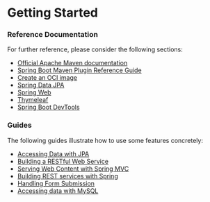 # Getting Started

### Reference Documentation
For further reference, please consider the following sections:

* [Official Apache Maven documentation](https://maven.apache.org/guides/index.html)
* [Spring Boot Maven Plugin Reference Guide](https://docs.spring.io/spring-boot/docs/3.2.5/maven-plugin/reference/html/)
* [Create an OCI image](https://docs.spring.io/spring-boot/docs/3.2.5/maven-plugin/reference/html/#build-image)
* [Spring Data JPA](https://docs.spring.io/spring-boot/docs/3.2.5/reference/htmlsingle/index.html#data.sql.jpa-and-spring-data)
* [Spring Web](https://docs.spring.io/spring-boot/docs/3.2.5/reference/htmlsingle/index.html#web)
* [Thymeleaf](https://docs.spring.io/spring-boot/docs/3.2.5/reference/htmlsingle/index.html#web.servlet.spring-mvc.template-engines)
* [Spring Boot DevTools](https://docs.spring.io/spring-boot/docs/3.2.5/reference/htmlsingle/index.html#using.devtools)

### Guides
The following guides illustrate how to use some features concretely:

* [Accessing Data with JPA](https://spring.io/guides/gs/accessing-data-jpa/)
* [Building a RESTful Web Service](https://spring.io/guides/gs/rest-service/)
* [Serving Web Content with Spring MVC](https://spring.io/guides/gs/serving-web-content/)
* [Building REST services with Spring](https://spring.io/guides/tutorials/rest/)
* [Handling Form Submission](https://spring.io/guides/gs/handling-form-submission/)
* [Accessing data with MySQL](https://spring.io/guides/gs/accessing-data-mysql/)

